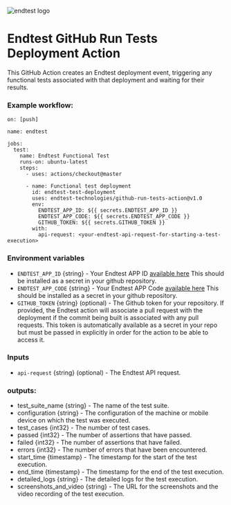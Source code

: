 ![endtest logo](https://endtest.io/images/endtest_logo_small.svg)

# Endtest GitHub Run Tests Deployment Action

This GitHub Action creates an Endtest deployment event, triggering any functional
tests associated with that deployment and waiting for their results.

### Example workflow:

```
on: [push]

name: endtest

jobs:
  test:
    name: Endtest Functional Test
    runs-on: ubuntu-latest
    steps:
      - uses: actions/checkout@master

      - name: Functional test deployment
        id: endtest-test-deployment
        uses: endtest-technologies/github-run-tests-action@v1.0
        env:
          ENDTEST_APP_ID: ${{ secrets.ENDTEST_APP_ID }}
          ENDTEST_APP_CODE: ${{ secrets.ENDTEST_APP_CODE }}
          GITHUB_TOKEN: ${{ secrets.GITHUB_TOKEN }}
        with:
          api-request: <your-endtest-api-request-for-starting-a-test-execution>
```

### Environment variables

- `ENDTEST_APP_ID` {string} - Your Endtest APP ID
  [available here](https://endtest.io/settings) This should
  be installed as a secret in your github repository.
- `ENDTEST_APP_CODE` {string} - Your Endtest APP Code
  [available here](https://endtest.io/settings) This should
  be installed as a secret in your github repository.
- `GITHUB_TOKEN` {string} (optional) - The Github token for your repository. If
  provided, the Endtest action will associate a pull request with the deployment if
  the commit being built is associated with any pull requests. This token is
  automatically available as a secret in your repo but must be passed in
  explicitly in order for the action to be able to access it.

### Inputs

- `api-request` {string} (optional) - The Endtest API request.


### outputs:

* test_suite_name {string} - The name of the test suite.
* configuration {string} - The configuration of the machine or mobile device on which the test was executed.
* test_cases {int32} - The number of test cases.
* passed {int32} - The number of assertions that have passed.
* failed {int32} - The number of assertions that have failed.
* errors {int32} - The number of errors that have been encountered.
* start_time {timestamp} - The timestamp for the start of the test execution.
* end_time {timestamp} - The timestamp for the end of the test execution.
* detailed_logs {string} - The detailed logs for the test execution.
* screenshots_and_video {string} - The URL for the screenshots and the video recording of the test execution.
